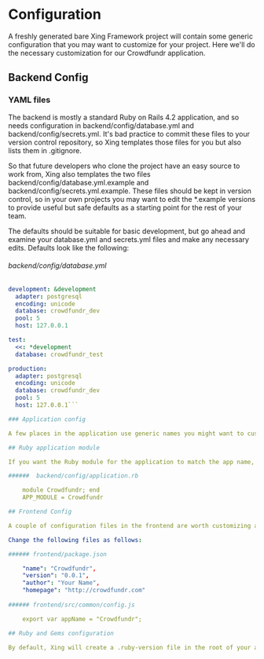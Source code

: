 # Configuration

A freshly generated bare Xing Framework project will contain some generic configuration that you may want to customize for your project.  Here we'll do the necessary customization for our Crowdfundr application. 

## Backend Config

### YAML files

The backend is mostly a standard Ruby on Rails 4.2 application, and so needs configuration in backend/config/database.yml and backend/config/secrets.yml.  It's bad practice to commit these files to your version control repository, so Xing templates those files for you but also lists them in .gitignore.  

So that future developers who clone the project have an easy source to work from, Xing also templates the two files backend/config/database.yml.example and backend/config/secrets.yml.example. These files should be kept in version control, so
in your own projects you may want to edit the *.example versions to provide useful but safe defaults as a starting point for the rest of your team.
    
The defaults should be suitable for basic development, but go ahead and examine your database.yml and secrets.yml files and make any necessary edits. Defaults look like the following:

###### backend/config/database.yml
```yaml 
development: &development
  adapter: postgresql
  encoding: unicode
  database: crowdfundr_dev 
  pool: 5
  host: 127.0.0.1

test:
  <<: *development
  database: crowdfundr_test

production:
  adapter: postgresql
  encoding: unicode
  database: crowdfundr_dev
  pool: 5
  host: 127.0.0.1```

### Application config

A few places in the application use generic names you might want to customize to reflect the actual name of your app. 

## Ruby application module

If you want the Ruby module for the application to match the app name,  modify backend/config/application.rb to create a properly-named module (instead of XingApp) and set the constant APP_MODULE. 

######  backend/config/application.rb

    module Crowdfundr; end
    APP_MODULE = Crowdfundr

## Frontend Config

A couple of configuration files in the frontend are worth customizing as well, so that (for example) your compiled JavaScript application will have a name like Crowdfundr-0.0.1.js instead of XING-BASE-0.0.1.js.

Change the following files as follows:

###### frontend/package.json

    "name": "Crowdfundr",
    "version": "0.0.1",
    "author": "Your Name",
    "homepage": "http://crowdfundr.com"
   
###### frontend/src/common/config.js

    export var appName = "Crowdfundr";

## Ruby and Gems configuration

By default, Xing will create a .ruby-version file in the root of your application, as well as in frontend/ and backend/.  If you are using a different version than the default, you should edit all three files. In addition, if you are using a system like RVM that manages separate gemsets, you should create identical .ruby-gemset files in all three directories. 